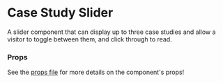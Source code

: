 # Case Study Slider

A slider component that can display up to three case studies and allow a visitor to toggle between them, and click through to read.

### Props

See the [props file](props.json5) for more details on the component's props!

